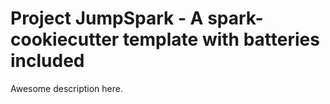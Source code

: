 # Project JumpSpark - A spark-cookiecutter template with batteries included

Awesome description here.